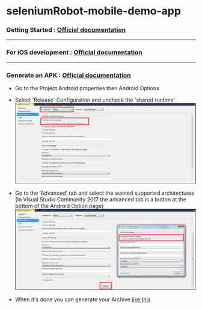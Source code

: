 # seleniumRobot-mobile-demo-app

### Getting Started : [Official documentation](https://developer.xamarin.com/guides/cross-platform/getting_started/)
---
### For iOS development : [Official documentation](https://developer.xamarin.com/guides/ios/getting_started/installation/device_provisioning/)
---
### Generate an APK : [Official documentation](https://developer.xamarin.com/guides/android/deployment,_testing,_and_metrics/publishing_an_application/part_1_-_preparing_an_application_for_release/)
  - Go to the Project.Android properties then Android Options
  - Select 'Release' Configuration and uncheck the 'shared runtime'
  ![Alt text](/TestRoom/images//androidOption01.PNG?raw=true)
  - Go to the 'Advanced' tab and select the wanted supported architectures (In Visual Studio Community 2017 the advanced tab is a button at the bottom of the Android Option page)
  ![Alt text](/TestRoom/images//androidOption02.PNG?raw=true)
  
  - When it's done you can generate your Archive [like this](https://developer.xamarin.com/guides/android/deployment,_testing,_and_metrics/publishing_an_application/part_1_-_preparing_an_application_for_release/#Compile)
